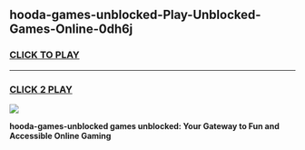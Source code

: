 
## hooda-games-unblocked-Play-Unblocked-Games-Online-0dh6j
<h3>
<a href="https://premium76.site?title=hooda-games-unblocked&ref=24A">CLICK TO PLAY</a></h3>
<hr>

<h3>
<a href="https://premium76.site?title=hooda-games-unblocked&ref=24A">CLICK 2 PLAY</a>
  
</h3>

<a href="https://premium76.site?title=hooda-games-unblocked&ref=24A"><img src="https://clearcache.store/games.png"></a>


**hooda-games-unblocked games unblocked: Your Gateway to Fun and Accessible Online Gaming**
